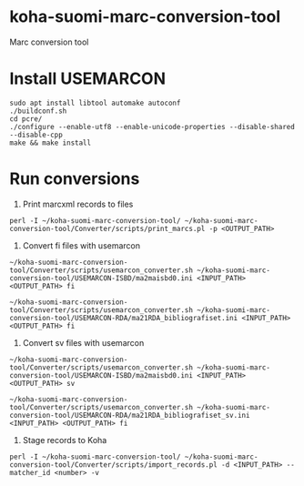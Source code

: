 # koha-suomi-marc-conversion-tool
Marc conversion tool

# Install USEMARCON

```shell
sudo apt install libtool automake autoconf
./buildconf.sh
cd pcre/
./configure --enable-utf8 --enable-unicode-properties --disable-shared --disable-cpp
make && make install
```
# Run conversions

1. Print marcxml records to files
```shell
perl -I ~/koha-suomi-marc-conversion-tool/ ~/koha-suomi-marc-conversion-tool/Converter/scripts/print_marcs.pl -p <OUTPUT_PATH>
```
1. Convert fi files with usemarcon
```shell
~/koha-suomi-marc-conversion-tool/Converter/scripts/usemarcon_converter.sh ~/koha-suomi-marc-conversion-tool/USEMARCON-ISBD/ma2maisbd0.ini <INPUT_PATH> <OUTPUT_PATH> fi
```
```shell
~/koha-suomi-marc-conversion-tool/Converter/scripts/usemarcon_converter.sh ~/koha-suomi-marc-conversion-tool/USEMARCON-RDA/ma21RDA_bibliografiset.ini <INPUT_PATH> <OUTPUT_PATH> fi
```
1. Convert sv files with usemarcon
```shell
~/koha-suomi-marc-conversion-tool/Converter/scripts/usemarcon_converter.sh ~/koha-suomi-marc-conversion-tool/USEMARCON-ISBD/ma2maisbd0.ini <INPUT_PATH> <OUTPUT_PATH> sv
```
```shell
~/koha-suomi-marc-conversion-tool/Converter/scripts/usemarcon_converter.sh ~/koha-suomi-marc-conversion-tool/USEMARCON-RDA/ma21RDA_bibliografiset_sv.ini <INPUT_PATH> <OUTPUT_PATH> fi
```
1. Stage records to Koha 
```shell
perl -I ~/koha-suomi-marc-conversion-tool/ ~/koha-suomi-marc-conversion-tool/Converter/scripts/import_records.pl -d <INPUT_PATH> --matcher_id <number> -v
```